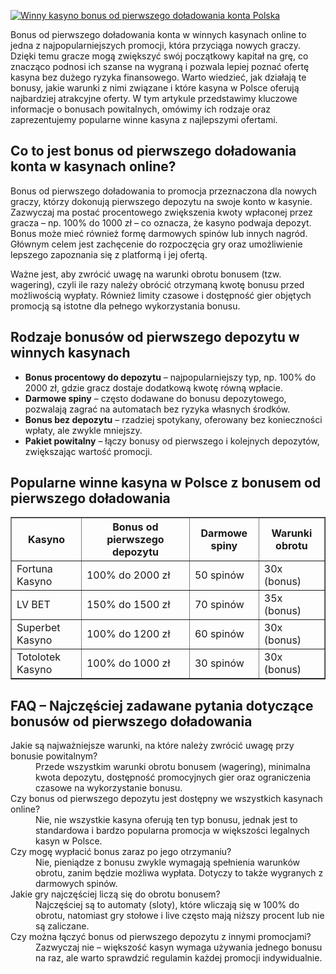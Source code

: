 [![Winny kasyno bonus od pierwszego doładowania konta Polska](https://123-caf.pages.dev/gitsignup.png)](https://vrmoo.ru/Bt82HjjY)

<div>     <p>Bonus od pierwszego doładowania konta w winnych kasynach online to jedna z najpopularniejszych promocji, która przyciąga nowych graczy. Dzięki temu gracze mogą zwiększyć swój początkowy kapitał na grę, co znacząco podnosi ich szanse na wygraną i pozwala lepiej poznać ofertę kasyna bez dużego ryzyka finansowego. Warto wiedzieć, jak działają te bonusy, jakie warunki z nimi związane i które kasyna w Polsce oferują najbardziej atrakcyjne oferty. W tym artykule przedstawimy kluczowe informacje o bonusach powitalnych, omówimy ich rodzaje oraz zaprezentujemy popularne winne kasyna z najlepszymi ofertami.</p>   </div>    <h2>Co to jest bonus od pierwszego doładowania konta w kasynach online?</h2>   <div>     <p>Bonus od pierwszego doładowania to promocja przeznaczona dla nowych graczy, którzy dokonują pierwszego depozytu na swoje konto w kasynie. Zazwyczaj ma postać procentowego zwiększenia kwoty wpłaconej przez gracza – np. 100% do 1000 zł – co oznacza, że kasyno podwaja depozyt. Bonus może mieć również formę darmowych spinów lub innych nagród. Głównym celem jest zachęcenie do rozpoczęcia gry oraz umożliwienie lepszego zapoznania się z platformą i jej ofertą.</p>     <p>Ważne jest, aby zwrócić uwagę na warunki obrotu bonusem (tzw. wagering), czyli ile razy należy obrócić otrzymaną kwotę bonusu przed możliwością wypłaty. Również limity czasowe i dostępność gier objętych promocją są istotne dla pełnego wykorzystania bonusu.</p>   </div>    <h2>Rodzaje bonusów od pierwszego depozytu w winnych kasynach</h2>   <ul>     <li><strong>Bonus procentowy do depozytu</strong> – najpopularniejszy typ, np. 100% do 2000 zł, gdzie gracz dostaje dodatkową kwotę równą wpłacie.</li>     <li><strong>Darmowe spiny</strong> – często dodawane do bonusu depozytowego, pozwalają zagrać na automatach bez ryzyka własnych środków.</li>     <li><strong>Bonus bez depozytu</strong> – rzadziej spotykany, oferowany bez konieczności wpłaty, ale zwykle mniejszy.</li>     <li><strong>Pakiet powitalny</strong> – łączy bonusy od pierwszego i kolejnych depozytów, zwiększając wartość promocji.</li>   </ul>    <h2>Popularne winne kasyna w Polsce z bonusem od pierwszego doładowania</h2>   <table border="1" cellpadding="5" cellspacing="0" style="border-collapse: collapse; width: 100%;">     <thead>       <tr>         <th>Kasyno</th>         <th>Bonus od pierwszego depozytu</th>         <th>Darmowe spiny</th>         <th>Warunki obrotu</th>       </tr>     </thead>     <tbody>       <tr>         <td>Fortuna Kasyno</td>         <td>100% do 2000 zł</td>         <td>50 spinów</td>         <td>30x (bonus)</td>       </tr>       <tr>         <td>LV BET</td>         <td>150% do 1500 zł</td>         <td>70 spinów</td>         <td>35x (bonus)</td>       </tr>       <tr>         <td>Superbet Kasyno</td>         <td>100% do 1200 zł</td>         <td>60 spinów</td>         <td>30x (bonus)</td>       </tr>       <tr>         <td>Totolotek Kasyno</td>         <td>100% do 1000 zł</td>         <td>30 spinów</td>         <td>30x (bonus)</td>       </tr>     </tbody>   </table>    <h2>FAQ – Najczęściej zadawane pytania dotyczące bonusów od pierwszego doładowania</h2>   <dl>     <dt>Jakie są najważniejsze warunki, na które należy zwrócić uwagę przy bonusie powitalnym?</dt>     <dd>Przede wszystkim warunki obrotu bonusem (wagering), minimalna kwota depozytu, dostępność promocyjnych gier oraz ograniczenia czasowe na wykorzystanie bonusu.</dd>        <dt>Czy bonus od pierwszego depozytu jest dostępny we wszystkich kasynach online?</dt>     <dd>Nie, nie wszystkie kasyna oferują ten typ bonusu, jednak jest to standardowa i bardzo popularna promocja w większości legalnych kasyn w Polsce.</dd>        <dt>Czy mogę wypłacić bonus zaraz po jego otrzymaniu?</dt>     <dd>Nie, pieniądze z bonusu zwykle wymagają spełnienia warunków obrotu, zanim będzie możliwa wypłata. Dotyczy to także wygranych z darmowych spinów.</dd>        <dt>Jakie gry najczęściej liczą się do obrotu bonusem?</dt>     <dd>Najczęściej są to automaty (sloty), które wliczają się w 100% do obrotu, natomiast gry stołowe i live często mają niższy procent lub nie są zaliczane.</dd>        <dt>Czy można łączyć bonus od pierwszego depozytu z innymi promocjami?</dt>     <dd>Zazwyczaj nie – większość kasyn wymaga używania jednego bonusu na raz, ale warto sprawdzić regulamin każdej promocji indywidualnie.</dd>   </dl>   </div>